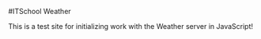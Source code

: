 #ITSchool Weather

This is a test site for initializing work with the Weather server in JavaScript!
